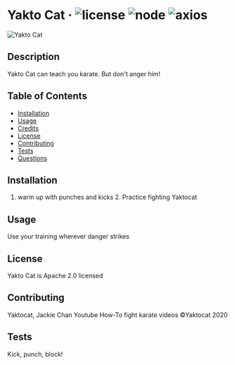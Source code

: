 # Yakto Cat &middot; ![license](https://img.shields.io/badge/license-Apache%202.0-blue) ![node](https://img.shields.io/badge/node-16.13.1-blue) ![axios](https://img.shields.io/badge/axios-7.4.5-blue) 
![Yakto Cat](https://octodex.github.com/images/yaktocat.png) 
## Description 
Yakto Cat can teach you karate. But don't anger him! 
## Table of Contents 
* [Installation](#installation) 
* [Usage](#usage) 
* [Credits](#credits) 
* [License](#license) 
* [Contributing](#contributing) 
* [Tests](#tests) 
* [Questions](#questions) 
 
## Installation 
1. warm up with punches and kicks 2. Practice fighting Yaktocat 
## Usage 
Use your training wherever danger strikes 
## License 
Yakto Cat is Apache 2.0 licensed 
## Contributing 
Yaktocat, Jackie Chan 
Youtube How-To fight karate videos 
&copy;Yaktocat 2020 
## Tests 
Kick, punch, block! 
